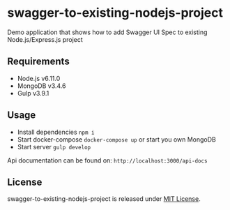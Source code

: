 # swagger-to-existing-nodejs-project
Demo application that shows how to add Swagger UI Spec to existing Node.js/Express.js project

## Requirements

* Node.js v6.11.0
* MongoDB v3.4.6
* Gulp v3.9.1

## Usage

* Install dependencies `npm i`
* Start docker-compose `docker-compose up` or start you own MongoDB
* Start server `gulp develop`

Api documentation can be found on: `http://localhost:3000/api-docs`

## License

swagger-to-existing-nodejs-project is released under [MIT License](https://opensource.org/licenses/MIT).
